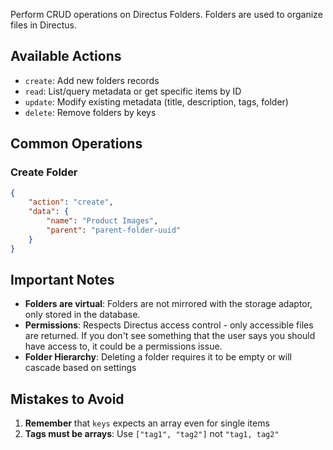 Perform CRUD operations on Directus Folders. Folders are used to organize files in Directus.

## Available Actions

- `create`: Add new folders records
- `read`: List/query metadata or get specific items by ID
- `update`: Modify existing metadata (title, description, tags, folder)
- `delete`: Remove folders by keys

## Common Operations

### Create Folder

```json
{
	"action": "create",
	"data": {
		"name": "Product Images",
		"parent": "parent-folder-uuid"
	}
}
```

## Important Notes

- **Folders are virtual**: Folders are not mirrored with the storage adaptor, only stored in the database.
- **Permissions**: Respects Directus access control - only accessible files are returned. If you don't see something
  that the user says you should have access to, it could be a permissions issue.
- **Folder Hierarchy**: Deleting a folder requires it to be empty or will cascade based on settings

## Mistakes to Avoid

1. **Remember** that `keys` expects an array even for single items
2. **Tags must be arrays**: Use `["tag1", "tag2"]` not `"tag1, tag2"`
